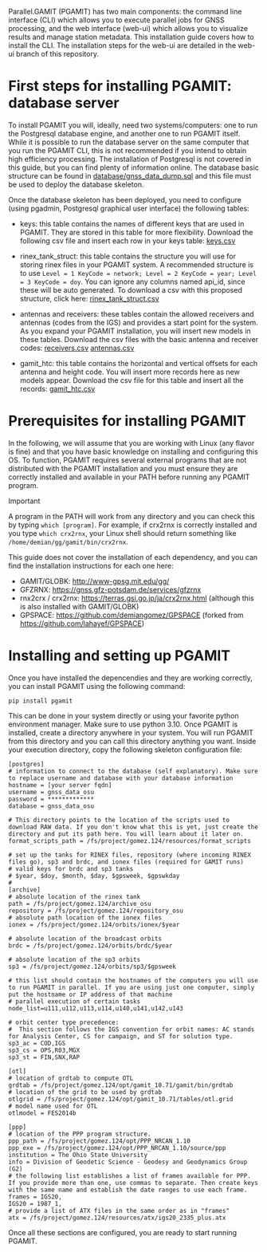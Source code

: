 Parallel.GAMIT (PGAMIT) has two main components: the command line interface (CLI) which allows you to execute parallel jobs for GNSS processing, and the web interface (web-ui) which allows you to visualize results and manage station metadata. This installation guide covers how to install the CLI. The installation steps for the web-ui are detailed in the web-ui branch of this repository.

# First steps for installing PGAMIT: database server

To install PGAMIT you will, ideally, need two systems/computers: one to run the Postgresql database engine, and another one to run PGAMIT itself. While it is possible to run the database server on the same computer that you run the PGAMIT CLI, this is not recommended if you intend to obtain high efficiency processing. The installation of Postgresql is not covered in this guide, but you can find plenty of information online. The database basic structure can be found in [database/gnss_data_dump.sql](https://github.com/demiangomez/Parallel.GAMIT/blob/master/database/gnss_data_dump.sql) and this file must be used to deploy the database skeleton.

Once the database skeleton has been deployed, you need to configure (using pgadmin, Postgresql graphical user interface) the following tables:

- keys: this table contains the names of different keys that are used in PGAMIT. They are stored in this table for more flexibility. Download the following csv file and insert each row in your keys table: [keys.csv](https://github.com/user-attachments/files/20883810/keys.csv)

- rinex_tank_struct: this table contains the structure you will use for storing rinex files in your PGAMIT system. A recommended structure is to use `Level = 1 KeyCode = network; Level = 2 KeyCode = year; Level = 3 KeyCode = doy`. You can ignore any columns named api_id, since these will be auto generated. To download a csv with this proposed structure, click here: [rinex_tank_struct.csv](https://github.com/user-attachments/files/20883773/rinex_tank_struct.csv)

- antennas and receivers: these tables contain the allowed receivers and antennas (codes from the IGS) and provides a start point for the system. As you expand your PGAMIT installation, you will insert new models in these tables. Download the csv files with the basic antenna and receiver codes: [receivers.csv](https://github.com/user-attachments/files/20883887/receivers.csv) [antennas.csv](https://github.com/user-attachments/files/20883901/antennas.csv)

- gamit_htc: this table contains the horizontal and vertical offsets for each antenna and height code. You will insert more records here as new models appear. Download the csv file for this table and insert all the records: [gamit_htc.csv](https://github.com/user-attachments/files/20883967/gamit_htc.csv)

# Prerequisites for installing PGAMIT

In the following, we will assume that you are working with Linux (any flavor is fine) and that you have basic knowledge on installing and configuring this OS. To function, PGAMIT requires several external programs that are not distributed with the PGAMIT installation and you must ensure they are correctly installed and available in your PATH before running any PGAMIT program. 

> [!IMPORTANT]
> A program in the PATH will work from any directory and you can check this by typing `which [program]`. For example, if crx2rnx is correctly installed and you type `which crx2rnx`, your Linux shell should return something like `/home/demian/gg/gamit/bin/crx2rnx`. 

This guide does not cover the installation of each dependency, and you can find the installation instructions for each one here:
+ GAMIT/GLOBK: http://www-gpsg.mit.edu/gg/
+ GFZRNX: https://gnss.gfz-potsdam.de/services/gfzrnx
+ rnx2crx / crx2rnx: https://terras.gsi.go.jp/ja/crx2rnx.html (although this is also installed with GAMIT/GLOBK)
+ GPSPACE: https://github.com/demiangomez/GPSPACE (forked from https://github.com/lahayef/GPSPACE)

# Installing and setting up PGAMIT

Once you have installed the depencendies and they are working correctly, you can install PGAMIT using the following command:
```
pip install pgamit
```
This can be done in your system directly or using your favorite python environment manager. Make sure to use python 3.10. Once PGAMIT is installed, create a directory anywhere in your system. You will run PGAMIT from this directory and you can call this directory anything you want. Inside your execution directory, copy the following skeleton configuration file:
```
[postgres]
# information to connect to the database (self explanatory). Make sure to replace username and database with your database information
hostname = [your server fqdn]
username = gnss_data_osu
password = *************
database = gnss_data_osu

# This directory points to the location of the scripts used to download RAW data. If you don't know what this is yet, just create the directory and put its path here. You will learn about it later on.
format_scripts_path = /fs/project/gomez.124/resources/format_scripts

# set up the tanks for RINEX files, repository (where incoming RINEX files go), sp3 and brdc, and ionex files (required for GAMIT runs)
# valid keys for brdc and sp3 tanks
# $year, $doy, $month, $day, $gpsweek, $gpswkday
#
[archive]
# absolute location of the rinex tank
path = /fs/project/gomez.124/archive_osu
repository = /fs/project/gomez.124/repository_osu
# absolute path location of the ionex files
ionex = /fs/project/gomez.124/orbits/ionex/$year

# absolute location of the broadcast orbits
brdc = /fs/project/gomez.124/orbits/brdc/$year

# absolute location of the sp3 orbits
sp3 = /fs/project/gomez.124/orbits/sp3/$gpsweek

# this list should contain the hostnames of the computers you will use to run PGAMIT in parallel. If you are using just one computer, simply put the hostname or IP address of that machine
# parallel execution of certain tasks
node_list=u111,u112,u113,u114,u140,u141,u142,u143

# orbit center type precedence:
#  This section follows the IGS convention for orbit names: AC stands for Analysis Center, CS for campaign, and ST for solution type.
sp3_ac = COD,IGS
sp3_cs = OPS,R03,MGX
sp3_st = FIN,SNX,RAP

[otl]
# location of grdtab to compute OTL
grdtab = /fs/project/gomez.124/opt/gamit_10.71/gamit/bin/grdtab
# location of the grid to be used by grdtab
otlgrid = /fs/project/gomez.124/opt/gamit_10.71/tables/otl.grid
# model name used for OTL
otlmodel = FES2014b

[ppp]
# location of the PPP program structure. 
ppp_path = /fs/project/gomez.124/opt/PPP_NRCAN_1.10
ppp_exe = /fs/project/gomez.124/opt/PPP_NRCAN_1.10/source/ppp
institution = The Ohio State University
info = Division of Geodetic Science - Geodesy and Geodynamics Group (G2)
# the following list establishes a list of frames available for PPP. If you provide more than one, use commas to separate. Then create keys with the same name and establish the date ranges to use each frame.
frames = IGS20,
IGS20 = 1987_1,
# provide a list of ATX files in the same order as in "frames"
atx = /fs/project/gomez.124/resources/atx/igs20_2335_plus.atx
```

Once all these sections are configured, you are ready to start running PGAMIT.
